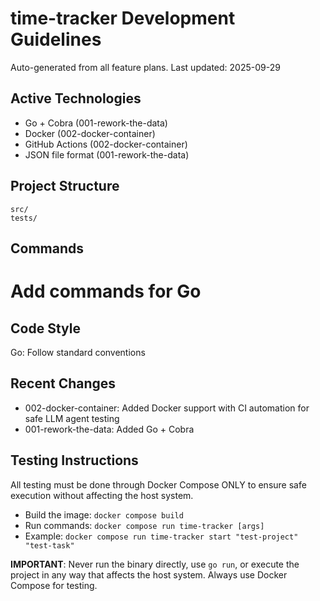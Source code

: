 # time-tracker Development Guidelines

Auto-generated from all feature plans. Last updated: 2025-09-29

## Active Technologies
- Go + Cobra (001-rework-the-data)
- Docker (002-docker-container)
- GitHub Actions (002-docker-container)
- JSON file format (001-rework-the-data)

## Project Structure
```
src/
tests/
```

## Commands
# Add commands for Go

## Code Style
Go: Follow standard conventions

## Recent Changes
- 002-docker-container: Added Docker support with CI automation for safe LLM agent testing
- 001-rework-the-data: Added Go + Cobra

<!-- MANUAL ADDITIONS START -->
## Testing Instructions

All testing must be done through Docker Compose ONLY to ensure safe execution without affecting the host system.

- Build the image: `docker compose build`
- Run commands: `docker compose run time-tracker [args]`
- Example: `docker compose run time-tracker start "test-project" "test-task"`

**IMPORTANT**: Never run the binary directly, use `go run`, or execute the project in any way that affects the host system. Always use Docker Compose for testing.
<!-- MANUAL ADDITIONS END -->
